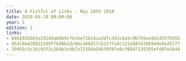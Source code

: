 ```yaml
---
title: A Fistful of Links - May 18th 2018
date: 2018-05-18 00:00:00
year: 1
edition: 1
links:
- 666291b563e2924da04b9cfecbef3b14ca3dfc341c6a5c9b795ea9d2455fb955
- d54c9a420922189ff640b1dcb6ca06d17cb117fa4c121eb87436b9d4e6e25777
- 39455c3c16c95f2c264b3cdb7a72350a546f8f6fe8cf08d7135355efd07e1b44
---
```

